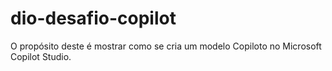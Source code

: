 # dio-desafio-copilot
O propósito deste é mostrar como se cria um modelo Copiloto no Microsoft Copilot Studio.
